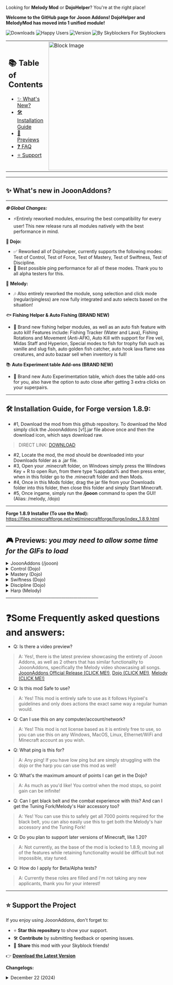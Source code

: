 Looking for **Melody Mod** or **DojoHelper**? You're at the right place!

**Welcome to the GitHub page for Jooon Addons! DojoHelper and MelodyMod has moved into 1 unified module!**

![Downloads](https://img.shields.io/badge/Downloads-3.7k%2B-brightgreen) ![Happy Users](https://img.shields.io/badge/Happy%20Users-2.5k%2B-blue) ![Version](https://img.shields.io/badge/Version-v1-orange) ![By Skyblockers For Skyblockers](https://img.shields.io/badge/By%20Skyblockers,-For%20Skyblockers!-darkgreen)

<table>
  <tr>
    <td>
      <h2>📚 Table of Contents</h2>
      <ul>
        <li><a href="#-whats-new-in-jooonaddons">✨ What's New?</a></li>
        <li><a href="#installation-guide-for-forge-version-189">🛠️ Installation Guide</a></li>
        <li><a href="#previews">🎥 Previews</a></li>
        <li><a href="#some-frequently-asked-questions-and-answers">❓ FAQ</a></li>
        <li><a href="#-support-the-project">⭐ Support</a></li>
      </ul>
    </td>
    <td>
      <img src="https://cdn.discordapp.com/attachments/1318387121777807430/1318407027294470174/ca96dbfa-060c-4bf6-8f00-b997ab093109.jpg?ex=676235ba&is=6760e43a&hm=4ec338f988b0f553bef81bd57a30d8ca87ac8218019e7dc2083321207344145e&" width="400" alt="Block Image">
    </td>
  </tr>
</table>

______________________________________________
## **✨ What's new in JooonAddons?**
______________________________________________
***🌐 Global Changes:***
- ⚡Entirely reworked modules, ensuring the best compatibility for every user! This new release runs all modules natively with the best performance in mind.

 **🥋 Dojo:**
- ✅ Reworked all of Dojohelper, currently supports the following modes: Test of Control, Test of Force, Test of Mastery, Test of Swiftness, Test of Discipline.
- 🚀 Best possible ping performance for all of these modes. Thank you to all alpha testers for this.

 🎵 **Melody:**
- 🎶 Also entirely reworked the module, song selection and click mode (regular/pingless) are now fully integrated and auto selects based on the situation!

🐟 **Fishing Helper & Auto Fishing (BRAND NEW)**
- 🎣 Brand new fishing helper modules, as well as an auto fish feature with auto kill! Features include: Fishing Tracker (Water and Lava), Fishing Rotations and Movement (Anti-AFK), Auto Kill with support for Fire veil, Midas Staff and Hyperion, Special modes to fish for trophy fish such as vanille and slug fish, auto golden fish catcher, auto hook lava flame sea creatures, and auto bazaar sell when inventory is full!

📚 **Auto Experiment table Add-ons (BRAND NEW)**
- 📕 Brand new Auto Experimentation table, which does the table add-ons for you, also have the option to auto close after getting 3 extra clicks on your superpairs.
_____________________________________________
## <a id="installation-guide-for-forge-version-189"></a> 🛠️ Installation Guide, for Forge version 1.8.9:

- #1, Download the mod from this github repository. To download the Mod simply click the JooonAddons [v1].jar file above once and then the download icon, which says download raw.
> DIRECT LINK: [DOWNLOAD](https://github.com/JooonAddons/JooonAddons/releases/download/Releases/JooonAddons.V1.jar)
- #2, Locate the mod, the mod should be downloaded into your Downloads folder as a .jar file.
- #3, Open your .minecraft folder, on Windows simply press the Windows Key + R to open Run, from there type %appdata% and then press enter, when in this folder go to the .minecraft folder and then Mods.
- #4, Once in this Mods folder, drag the jar file from your Downloads folder into this folder, then close this folder and simply Start Minecraft.
- #5, Once ingame, simply run the **/jooon** command to open the GUI! (Alias: /melody, /dojo)
_____________________________________________
**Forge 1.8.9 Installer (To use the Mod):** https://files.minecraftforge.net/net/minecraftforge/forge/index_1.8.9.html
_____________________________________________

## <a id="previews"></a> 🎮 **Previews:** *you may need to allow some time for the GIFs to load*

<details>
  <summary>JooonAddons (/jooon)</summary>

  ![JA](https://i.giphy.com/media/v1.Y2lkPTc5MGI3NjExcDB3a3V3ZDF0N2c1N2Y5cWZtMWhtNzdjd2NsbTRsdjV4bnhlM3dpaSZlcD12MV9pbnRlcm5hbF9naWZfYnlfaWQmY3Q9Zw/TMAG7ycuVA3gjUumBB/giphy.gif)

</details>

<details>
  <summary>Control (Dojo)</summary>
* Includes Knockback-reduction!

  ![Control](https://i.giphy.com/media/v1.Y2lkPTc5MGI3NjExbG0ydTVrbGxoa3hlaTBxZ2NkZG16MDZvNHFyaGd0Y3ZtcWQxdWVhZSZlcD12MV9pbnRlcm5hbF9naWZfYnlfaWQmY3Q9Zw/JICp3gO4vD0DsG61iL/giphy-downsized-large.gif)

</details>

<details>
  <summary>Mastery (Dojo)</summary>
* Note: Has some Artifacting due to the rotates, this is client side and does not affect performance!

  ![Mastery](https://i.giphy.com/media/v1.Y2lkPTc5MGI3NjExc2ppN2tya3N2ODBsdWF3aDIzOGx1MHU4a2J5dHFvcWFrcjl5dnZxeSZlcD12MV9pbnRlcm5hbF9naWZfYnlfaWQmY3Q9Zw/EHN3Pc1M8r8GRWUWCe/giphy.gif)

</details>

<details>
  <summary>Swiftness (Dojo)</summary>
* Older preview, functionality is relatively the same in JooonAddons

  ![Swiftness](https://i.giphy.com/media/v1.Y2lkPTc5MGI3NjExMzl0bHg0c3BicGVveDR1bGticzJpeGdrMWc2MTFmNHAyNm44czQ0bSZlcD12MV9pbnRlcm5hbF9naWZfYnlfaWQmY3Q9Zw/mX1wlsazTDNb5VLYrW/giphy-downsized.gif)

</details>

<details>
  <summary>Discipline (Dojo)</summary>
* Older preview, functionality is relatively the same in JooonAddons

  ![Discipline](https://i.giphy.com/media/v1.Y2lkPTc5MGI3NjExcG1paGlyY3k4cjB1dHVjcmZ1Y3ByZTc0dTdycjZkNzViN3Q0Nm9yNiZlcD12MV9pbnRlcm5hbF9naWZfYnlfaWQmY3Q9Zw/acAcqcdPIJEst1ft0E/giphy-downsized.gif)

</details>

<details>
  <summary>Harp (Melody)</summary>
* I suggest viewing the youtube video as the gif doesn't include audio.

  ![Lullabye](https://i.giphy.com/media/v1.Y2lkPTc5MGI3NjExMHltb2dzemR2c2M2ODJ0aXZmcm56NGluZDVzYnU5eDVkanNjbWF1MSZlcD12MV9pbnRlcm5hbF9naWZfYnlfaWQmY3Q9Zw/5TaZm1CO3wKxY8Kxn2/giphy.gif)   ![Campfire](https://i.giphy.com/media/v1.Y2lkPTc5MGI3NjExOGZiYXNucHN1OTk2cG10aHhjNHZyMmU0NmlmZWppMGptMjR0bHJqeCZlcD12MV9pbnRlcm5hbF9naWZfYnlfaWQmY3Q9Zw/f9weJwuDV76g9u3Hid/giphy.gif) ![LaVie](https://i.giphy.com/media/v1.Y2lkPTc5MGI3NjExaW03MnJhenpnb3A1cXIxMHY5eTB6cnQyaWE1emRjOHpvd2RmdzB1aiZlcD12MV9pbnRlcm5hbF9naWZfYnlfaWQmY3Q9Zw/WXYEqocyzqsMsam5O7/giphy.gif)

</details>
_____________________________________________

# **❓Some Frequently asked questions and answers:**

- Q: Is there a video preview?
> A: Yes!, there is the latest preview showcasing the entirety of Jooon Addons, as well as 2 others that has similar functionality to JooonAddons, specifically the Melody video showcasing all songs.
[JooonAddons Official Release (CLICK ME!)](https://www.youtube.com/watch?v=wYqCntvSDas),
[Dojo (CLICK ME!)](https://youtu.be/FmI1B04Hnfs),
[Melody (CLICK ME!)](https://www.youtube.com/watch?v=z75T1vFggbU)

- Q: Is this mod Safe to use?
> A: Yes! This mod is entirely safe to use as it follows Hypixel's guidelines and only does actions the exact same way a regular human would.

- Q: Can I use this on any computer/account/network?
> A: Yes! This mod is not license based as it is entirely free to use, so you can use this on any Windows, MacOS, Linux, Ethernet/WiFi and Minecraft account as you wish.

- Q: What ping is this for?
> A: Any ping! If you have low ping but are simply struggling with the dojo or the harp you can use this mod as well!

- Q: What's the maximum amount of points I can get in the Dojo?
> A: As much as you'd like! You control when the mod stops, so point gain can be infinite!

- Q: Can I get black belt and the combat experience with this? And can I get the Tuning Fork/Melody's Hair accessory too?
> A: Yes! You can use this to safely get all 7000 points required for the black belt, you can also easily use this to get both the Melody's hair accessory and the Tuning Fork!

- Q: Do you plan to support later versions of Minecraft, like 1.20?
> A: Not currently, as the base of the mod is locked to 1.8.9, moving all of the features while retaining functionality would be difficult but not impossible, stay tuned.

- Q: How do I apply for Beta/Alpha tests?
> A: Currently these roles are filled and I'm not taking any new applicants, thank you for your interest!


_____________________________________________

## ⭐ Support the Project

If you enjoy using JooonAddons, don't forget to:
- ⭐ **Star this repository** to show your support.
- 🛠️ **Contribute** by submitting feedback or opening issues.
- 📣 **Share** this mod with your Skyblock friends!

👉 [**Download the Latest Version**](https://github.com/JooonAddons/JooonAddons/releases/download/Releases/JooonAddons.V1.jar)

**Changelogs:**

<details>
  <summary>December 22 (2024)</summary>

  - Minor bug fixes, changes to Dojo.

</details>
